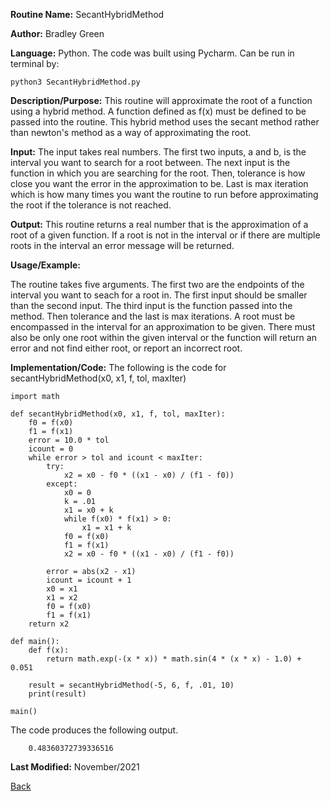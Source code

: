 
**Routine Name:**           SecantHybridMethod

**Author:** Bradley Green

**Language:** Python. The code was built using Pycharm. Can be run in terminal by:


    python3 SecantHybridMethod.py


**Description/Purpose:** This routine will approximate the root of a function using a hybrid method.  A function defined as f(x) must be defined
 to be passed into the routine. This hybrid method uses the secant method rather than newton's method as a way of approximating the root.  

**Input:** The input takes real numbers.  The first two inputs, a and b, is the interval you want to search for a root between. The next input is the function
in which you are searching for the root.
Then, tolerance is how close you want the error in the approximation to be.  Last is max iteration which is how many times you want 
the routine to run before approximating the root if the tolerance is not reached. 

**Output:** This routine returns a real number that is the approximation of a root of a given function. If a root is not in the interval or if there 
are multiple roots in the interval an error message will be returned. 

**Usage/Example:**

The routine takes five arguments. The first two are the endpoints of the interval you want to seach for a root in.  The first input should be smaller than the 
second input.  The third input is the function passed into the method.
Then tolerance and the last is max iterations.  A root must be encompassed in the interval for an approximation to be given.
 There must also be only one root within the given interval or the function will return an error and not find either root, or report an incorrect root. 



**Implementation/Code:** The following is the code for secantHybridMethod(x0, x1, f, tol, maxIter)


    import math

    def secantHybridMethod(x0, x1, f, tol, maxIter):
        f0 = f(x0)
        f1 = f(x1)
        error = 10.0 * tol
        icount = 0
        while error > tol and icount < maxIter:
            try:
                x2 = x0 - f0 * ((x1 - x0) / (f1 - f0))
            except:
                x0 = 0
                k = .01
                x1 = x0 + k
                while f(x0) * f(x1) > 0:
                    x1 = x1 + k
                f0 = f(x0)
                f1 = f(x1)
                x2 = x0 - f0 * ((x1 - x0) / (f1 - f0))

            error = abs(x2 - x1)
            icount = icount + 1
            x0 = x1
            x1 = x2
            f0 = f(x0)
            f1 = f(x1)
        return x2

    def main():
        def f(x):
            return math.exp(-(x * x)) * math.sin(4 * (x * x) - 1.0) + 0.051

        result = secantHybridMethod(-5, 6, f, .01, 10)
        print(result)

    main()

 
The code produces the following output.

        0.48360372739336516
    


**Last Modified:** November/2021

[Back](../README.md)
